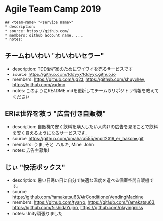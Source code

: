 Agile Team Camp 2019
=====

```
## <team-name> "<service name>"
* description:
* source: https://github.com/
* members: github account name, ...,
* notes:
```
## チームわいわい "わいわいセラー"
* description: TDD愛好家のためにワイワイを売るサービスです
* source: https://github.com/tddyyx/tddyyx.github.io
* members: https://github.com/ug23, https://github.com/shuyuhey, https://github.com/yudmo
* notes: このようにREADME.mdを更新してチームのリポジトリ情報を教えてください

## ERは世界を救う "広告付き自販機"
* description: 自販機で安く飲料を購入したい人向けの広告を見ることで飲料を安く買えるようになるサービスです．
* source: https://github.com/umahara555/enpit2019_er_hakone.git
* members: うま, そと, ハルキ, Mine, John
* notes: 広告主募集!

## じぃ "快活ボックス"
* description: 暑い日寒い日に自分で快適な温度を選べる個室空間自販機です。
* source: https://github.com/Yamakatsu63/AirConditionerVendingMachine
* members: https://github.com/tyanio, https://github.com/Yamakatsu63, https://github.com/NishidaYujiro, https://github.com/playingmiss
* notes: Unity頑張りました
